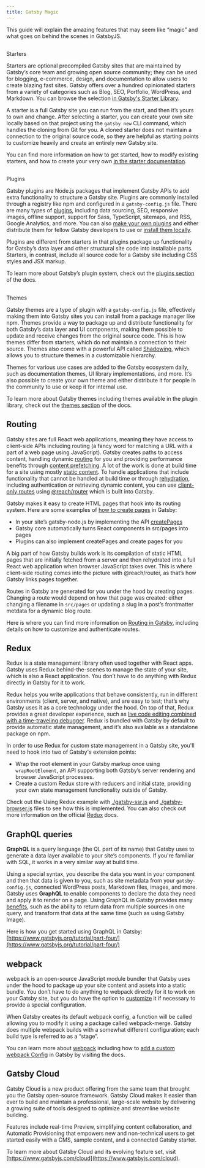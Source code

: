 ```yaml
---
title: Gatsby Magic
---
```


This guide will explain the amazing features that may seem like “magic” and what goes on behind the scenes in GatsbyJS.

##

Starters

Starters are optional precompiled Gatsby sites that are maintained by Gatsby’s core team and growing open source community; they can be used for blogging, e-commerce, design, and documentation to allow users to create blazing fast sites. Gatsby offers over a hundred opinionated starters from a variety of categories such as Blog, SEO, Portfolio, WordPress, and Markdown. You can browse the selection [in Gatsby's Starter Library](https://www.gatsbyjs.org/starters/?v=2).

A starter is a full Gatsby site you can run from the start, and then it’s yours to own and change. After selecting a starter, you can create your own site locally based on that project using the `gatsby new` CLI command, which handles the cloning from Git for you. A cloned starter does not maintain a connection to the original source code, so they are helpful as starting points to customize heavily and create an entirely new Gatsby site.

You can find more information on how to get started, how to modify existing starters, and how to create your very own [in the starter documentation](https://www.gatsbyjs.org/docs/starters/).

##

Plugins

Gatsby plugins are Node.js packages that implement Gatsby APIs to add extra functionality to structure a Gatsby site. Plugins are commonly installed through a registry like npm and configured in a `gatsby-config.js` file. There are many types of [plugins](https://www.gatsbyjs.org/plugins/), including data sourcing, SEO, responsive images, offline support, support for Sass, TypeScript, sitemaps, and RSS, Google Analytics, and more. You can also [make your own plugins](https://www.gatsbyjs.org/docs/creating-plugins/) and either distribute them for fellow Gatsby developers to use or [install them locally](https://www.gatsbyjs.org/docs/loading-plugins-from-your-local-plugins-folder/).

Plugins are different from starters in that plugins package up functionality for Gatsby’s data layer and other structural site code into installable parts. Starters, in contrast, include all source code for a Gatsby site including CSS styles and JSX markup.

To learn more about Gatsby’s plugin system, check out the [plugins section](https://www.gatsbyjs.org/docs/plugins/) of the docs.

##

Themes

Gatsby themes are a type of plugin with a `gatsby-config.js` file, effectively making them into Gatsby sites you can install from a package manager like npm. Themes provide a way to package up and distribute functionality for both Gatsby’s data layer and UI components, making them possible to update and receive changes from the original source code. This is how themes differ from starters, which do not maintain a connection to their source. Themes also come with a powerful API called [Shadowing](https://www.gatsbyjs.org/docs/themes/shadowing/), which allows you to structure themes in a customizable hierarchy.

Themes for various use cases are added to the Gatsby ecosystem daily, such as documentation themes, UI library implementations, and more. It’s also possible to create your own theme and either distribute it for people in the community to use or keep it for internal use.

To learn more about Gatsby themes including themes available in the plugin library, check out the [themes section](https://www.gatsbyjs.org/docs/themes/) of the docs.

## Routing

Gatsby sites are full React web applications, meaning they have access to client-side APIs including routing (a fancy word for matching a URL with a part of a web page using JavaScript). Gatsby creates paths to access content, handling dynamic [routing](https://www.gatsbyjs.org/docs/glossary#routing) for you and providing performance benefits through [content prefetching](https://www.gatsbyjs.org/docs/routing/#performance-and-prefetching). A lot of the work is done at build time for a site using mostly [static content](https://www.gatsbyjs.org/docs/adding-app-and-website-functionality/#static-pages). To handle applications that include functionality that cannot be handled at build time or through [rehydration](https://www.gatsbyjs.org/docs/adding-app-and-website-functionality/#how-hydration-makes-apps-possible), including authentication or retrieving dynamic content, you can use [client-only routes](https://www.gatsbyjs.org/docs/client-only-routes-and-user-authentication) using [@reach/router](https://www.gatsbyjs.org/docs/reach-router-and-gatsby/) which is built into Gatsby.

Gatsby makes it easy to create HTML pages that hook into its routing system. Here are some examples of [how to create pages](https://www.gatsbyjs.org/docs/creating-and-modifying-pages) in Gatsby:

- In your site’s gatsby-node.js by implementing the API [createPages](https://www.gatsbyjs.org/docs/node-apis/#createPages)
- Gatsby core automatically turns React components in src/pages into pages
- Plugins can also implement createPages and create pages for you

A big part of how Gatsby builds work is its compilation of static HTML pages that are initially fetched from a server and then rehydrated into a full React web application when browser JavaScript takes over. This is where client-side routing comes into the picture with @reach/router, as that’s how Gatsby links pages together.

Routes in Gatsby are generated for you under the hood by creating pages. Changing a route would depend on how that page was created: either changing a filename in `src/pages` or updating a slug in a post’s frontmatter metdata for a dynamic blog route.

Here is where you can find more information on [Routing in Gatsby](https://www.gatsbyjs.org/docs/routing/), including details on how to customize and authenticate routes.

## Redux

Redux is a state management library often used together with React apps. Gatsby uses Redux behind-the-scenes to manage the state of your site, which is also a React application. You don’t have to do anything with Redux directly in Gatsby for it to work.

Redux helps you write applications that behave consistently, run in different environments (client, server, and native), and are easy to test; that’s why Gatsby uses it as a core technology under the hood. On top of that, Redux provides a great developer experience, such as [live code editing combined with a time-traveling debugger](https://github.com/reduxjs/redux-devtools). Redux is bundled with Gatsby by default to provide automatic state management, and it’s also available as a standalone package on npm.

In order to use Redux for custom state management in a Gatsby site, you'll need to hook into two of Gatsby's extension points:

- Wrap the root element in your Gatsby markup once using `wrapRootElement`, an API supporting both Gatsby’s server rendering and browser JavaScript processes.
- Create a custom Redux store with reducers and initial state, providing your own state management functionality outside of Gatsby.

Check out the Using Redux example with [./gatsby-ssr.js](https://github.com/gatsbyjs/gatsby/blob/master/examples/using-redux/gatsby-ssr.js) and [./gatsby-browser.js](https://github.com/gatsbyjs/gatsby/blob/master/examples/using-redux/gatsby-browser.js) files to see how this is implemented. You can also check out more information on the official [Redux](https://redux.js.org/introduction/getting-started) docs.

## GraphQL queries

**GraphQL** is a query language (the QL part of its name) that Gatsby uses to generate a data layer available to your site’s components. If you're familiar with SQL, it works in a very similar way at build time.

Using a special syntax, you describe the data you want in your component and then that data is given to you, such as site metadata from your `gatsby-config.js`, connected WordPress posts, Markdown files, images, and more. Gatsby uses **GraphQL** to enable components to declare the data they need and apply it to render on a page. Using GraphQL in Gatsby provides many [benefits](https://www.gatsbyjs.org/docs/why-gatsby-uses-graphql/), such as the ability to return data from multiple sources in one query, and transform that data at the same time (such as using Gatsby Image).

Here is how you get started using GraphQL in Gatsby: [https://www.gatsbyjs.org/tutorial/part-four/](https://www.gatsbyjs.org/tutorial/part-four/)

## webpack

webpack is an open-source JavaScript module bundler that Gatsby uses under the hood to package up your site content and assets into a static bundle. You don’t have to do anything to webpack directly for it to work on your Gatsby site, but you do have the option to [customize](https://www.gatsbyjs.org/docs/add-custom-webpack-config/) it if necessary to provide a special configuration.

When Gatsby creates its default webpack config, a function will be called allowing you to modify it using a package called webpack-merge. Gatsby does multiple webpack builds with a somewhat different configuration; each build type is referred to as a “stage”.

You can learn more about [webpack](https://www.gatsbyjs.org/docs/webpack-and-ssr/) including how to [add a custom webpack Config](https://www.gatsbyjs.org/docs/add-custom-webpack-config/) in Gatsby by visiting the docs.

## Gatsby Cloud

Gatsby Cloud is a new product offering from the same team that brought you the Gatsby open-source framework. Gatsby Cloud makes it easier than ever to build and maintain a professional, large-scale website by delivering a growing suite of tools designed to optimize and streamline website building.

Features include real-time Preview, simplifying content collaboration, and Automatic Provisioning that empowers new and non-technical users to get started easily with a CMS, sample content, and a connected Gatsby starter.

To learn more about Gatsby Cloud and its evolving feature set, visit [https://www.gatsbyjs.com/cloud](https://www.gatsbyjs.com/cloud).

<!-- Docs to Markdown version 1.0β17 -->
